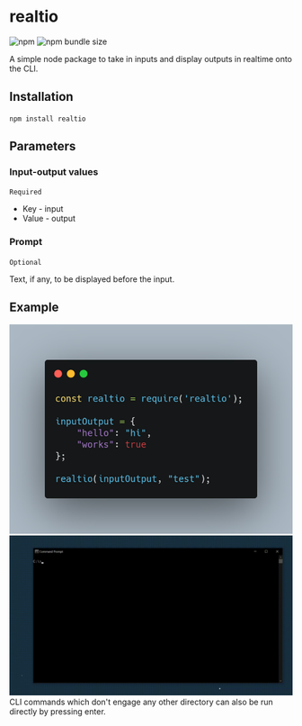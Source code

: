 # realtio

![npm](https://img.shields.io/npm/v/realtio)
![npm bundle size](https://img.shields.io/bundlephobia/min/realtio)

A simple node package to take in inputs and display outputs in realtime onto the CLI.

## Installation

```
npm install realtio
```

## Parameters

### Input-output values

`Required`

- Key - input
- Value - output

### Prompt

`Optional`

Text, if any, to be displayed before the input.

## Example

![Code snippet](https://raw.githubusercontent.com/mihiraggarwal/realtio-npm/master/assets/demo.png)
![Demo GIF](https://raw.githubusercontent.com/mihiraggarwal/realtio-npm/master/assets/demo.gif)
CLI commands which don't engage any other directory can also be run directly by pressing enter.
